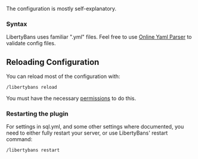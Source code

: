 The configuration is mostly self-explanatory.

### Syntax

LibertyBans uses familiar ".yml" files. Feel free to use [Online Yaml Parser](https://yaml-online-parser.appspot.com) to validate config files.

## Reloading Configuration

You can reload most of the configuration with:

```
/libertybans reload
```

You must have the necessary [permissions](https://github.com/A248/LibertyBansBans/wiki/Permissions) to do this.

### Restarting the plugin

For settings in sql.yml, and some other settings where documented, you need to either fully restart your server, or use LibertyBans' restart command:
```
/libertybans restart
```
